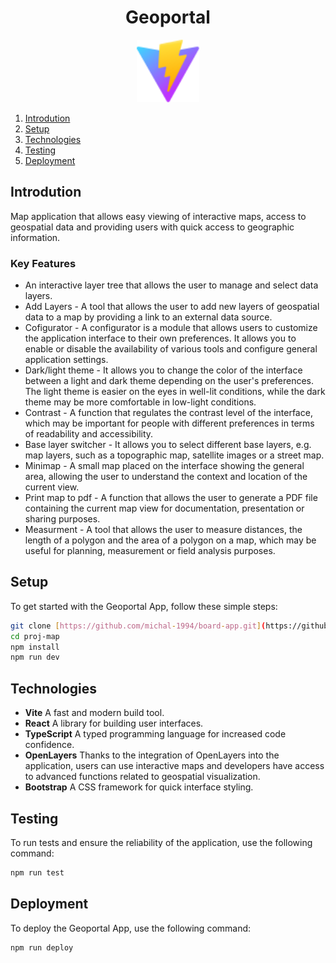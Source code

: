 # <div align="center">Geoportal</div>

<div align="center">
  <img src="/public/vite.svg" alt="Vite" title="Vite" style="height: 100px;">
</div>

1. [Introdution](#introdution)
2. [Setup](#setup)
3. [Technologies](#technologies)
4. [Testing](#testing)
5. [Deployment](#deployment)

## Introdution

Map application that allows easy viewing of interactive maps, access to geospatial data and providing users with quick access to geographic information.

### Key Features

-   An interactive layer tree that allows the user to manage and select data layers.
-   Add Layers - A tool that allows the user to add new layers of geospatial data to a map by providing a link to an external data source.
-   Cofigurator - A configurator is a module that allows users to customize the application interface to their own preferences. It allows you to enable or disable the availability of various tools and configure general application settings.
-    Dark/light theme - It allows you to change the color of the interface between a light and dark theme depending on the user's preferences. The light theme is easier on the eyes in well-lit conditions, while the dark theme may be more comfortable in low-light conditions.
-    Contrast - A function that regulates the contrast level of the interface, which may be important for people with different preferences in terms of readability and accessibility.
-    Base layer switcher - It allows you to select different base layers, e.g. map layers, such as a topographic map, satellite images or a street map.
-    Minimap - A small map placed on the interface showing the general area, allowing the user to understand the context and location of the current view.
-    Print map to pdf - A function that allows the user to generate a PDF file containing the current map view for documentation, presentation or sharing purposes.
-    Measurment - A tool that allows the user to measure distances, the length of a polygon and the area of ​​a polygon on a map, which may be useful for planning, measurement or field analysis purposes.

## Setup

To get started with the Geoportal App, follow these simple steps:

```bash
git clone [https://github.com/michal-1994/board-app.git](https://github.com/michal-1994/proj-map.git)
cd proj-map
npm install
npm run dev
```

## Technologies

-   **Vite** A fast and modern build tool.
-   **React** A library for building user interfaces.
-   **TypeScript** A typed programming language for increased code confidence.
-   **OpenLayers** Thanks to the integration of OpenLayers into the application, users can use interactive maps and developers have access to advanced functions related to geospatial visualization.
-   **Bootstrap** A CSS framework for quick interface styling.

## Testing

To run tests and ensure the reliability of the application, use the following command:

```bash
npm run test
```

## Deployment

To deploy the Geoportal App, use the following command:

```bash
npm run deploy
```
